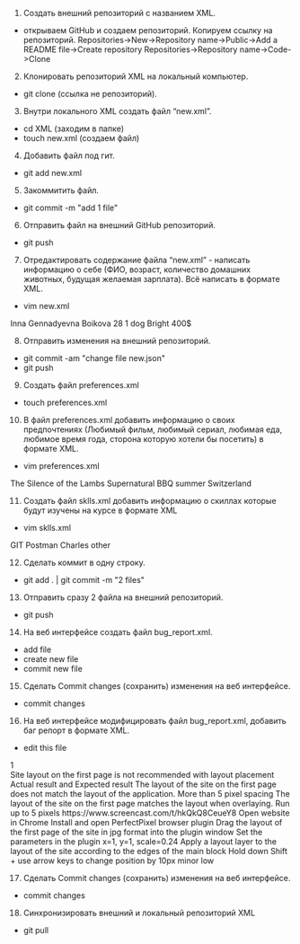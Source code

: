 1. Создать внешний репозиторий c названием XML.
 - открываем GitHub и создаем репозиторий. Копируем ссылку на репозиторий.
 Repositories->New->Repository name->Public->Add a README file->Create repository
 Repositories->Repository name->Code->Clone

 2. Клонировать репозиторий XML на локальный компьютер.
 - git clone (ссылка не репозиторий). 

 3. Внутри локального XML создать файл “new.xml”.
 - cd XML (заходим в папкe)
 - touch new.xml (создаем файл)

 4. Добавить файл под гит.
 - git add new.xml

 5. Закоммитить файл.
 - git commit -m "add 1 file"

 6. Отправить файл на внешний GitHub репозиторий.
 - git push

 7. Отредактировать содержание файла “new.xml” - написать информацию о себе (ФИО, возраст, количество домашних животных, будущая желаемая зарплата). Всё написать в формате XML.
 - vim new.xml

<aboutme>
        <name>Inna Gennadyevna Boikova</name>
        <age>28</age>
        <pets>
        <number>1</number>
        <kindofpet>dog</kindofpet>
        <name>Bright</name>
        </pets>
        <Salary>400$</Salary>
 </aboutme>
  
 8. Отправить изменения на внешний репозиторий.
  - git commit -am "change file new.json"
  - git push

 9. Создать файл preferences.xml
 - touch preferences.xml

 10. В файл preferences.xml добавить информацию о своих предпочтениях (Любимый фильм, любимый сериал, любимая еда, любимое время года, сторона которую хотели бы посетить) в формате XML.
  - vim preferences.xml

<aboutme>
        <favoritefilm>The Silence of the Lambs</favoritefilm>
        <favoriteseries>Supernatural</favoriteseries>
        <favoritefood>BBQ</favoritefood>
        <favoriteseason>summer</favoriteseason>
        <country>Switzerland</country>
 </aboutme>

 11. Создать файл sklls.xml добавить информацию о скиллах которые будут изучены на курсе в формате XML
 - vim sklls.xml

<allskills>
        <skill1>GIT</skill1>
        <skill2>Postman</skill2>
        <skill3>Charles</skill3>
        <skill4>other<skill4>
</allskills>

 12. Сделать коммит в одну строку.
 - git add . | git commit -m "2 files"

 13. Отправить сразу 2 файла на внешний репозиторий.
 - git push

 14. На веб интерфейсе создать файл bug_report.xml.
 - add file
 - create new file 
 - commit new file

 15. Сделать Commit changes (сохранить) изменения на веб интерфейсе.
  - commit changes

 16. На веб интерфейсе модифицировать файл bug_report.xml, добавить баг репорт в формате XML.
 - edit this file
<bugreport>
	<Identifier>1</Identifier>
  	<Summary>Site layout on the first page is not recommended with layout placement</Summary>
	<Descriprion>Actual result and Expected result</Descriprion>
	<Actual result>The layout of the site on the first page does not match the layout of the application. More than 5 pixel spacing</Actual result>
	<Expected result>The layout of the site on the first page matches the layout when overlaying. Run up to 5 pixels</Expected result>
	<Attachment>https://www.screencast.com/t/hkQkQ8CeueY8</Attachment>
	<Steps to reproduce>
		<step1>Open website in Chrome</step1>
	      	<step2>Install and open PerfectPixel browser plugin</step2>
              	<step3>Drag the layout of the first page of the site in jpg format into the plugin window</step3>
              	<step4>Set the parameters in the plugin x=1, y=1, scale=0.24</step4>
                <step5>Apply a layout layer to the layout of the site according to the edges of the main block</step5>
              	<step6>Hold down Shift + use arrow keys to change position by 10px</step6>
	</Steps to reproduce>
	<Severity>minor</Severity>
	<Priority>low</Priority>
</bugreport>

 17. Сделать Commit changes (сохранить) изменения на веб интерфейсе.
 - commit changes

 18. Синхронизировать внешний и локальный репозиторий XML
  - git pull
